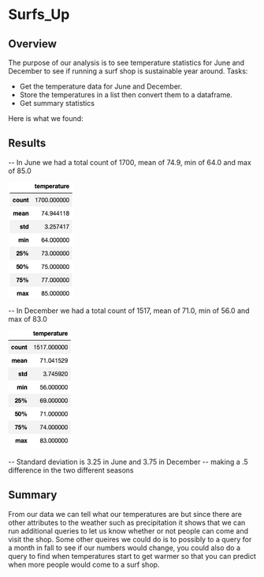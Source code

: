 # Surfs_Up

## Overview
The purpose of our analysis is to see temperature statistics for June and December to see if running a surf shop is sustainable year around. 
Tasks:

 - Get the temperature data for June and December.
 - Store the temperatures in a list then convert them to a dataframe.
 - Get summary statistics 
 
 Here is what we found:

## Results
-- In June we had a total count of 1700, mean of 74.9, min of 64.0 and max of 85.0

![DataFrame](https://github.com/tianiedwards98/surfs_up/blob/main/Images/June_temps.png?raw=true)

-- In December we had a total count of 1517, mean of 71.0, min of 56.0 and max of 83.0

![DataFrame](https://github.com/tianiedwards98/surfs_up/blob/main/Images/December_temps.png?raw=true)

-- Standard deviation is 3.25 in June and 3.75 in December -- making a .5 difference in the two different seasons

## Summary

From our data we can tell what our temperatures are but since there are other attributes to the weather such as precipitation it shows that we can run additional queries to let us know whether or not people can come and visit the shop. Some other queires we could do is to possibly to a query for a month in fall to see if our numbers would change, you could also do a query to find when temperatures start to get warmer so that you can predict when more people would come to a surf shop.

